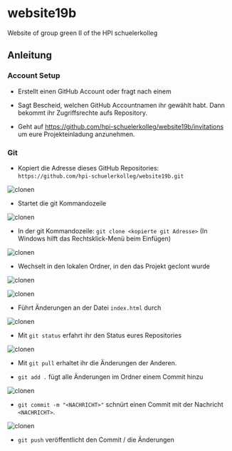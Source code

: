 # website19b
Website of group green II of the HPI schuelerkolleg

## Anleitung

### Account Setup

* Erstellt einen GitHub Account oder fragt nach einem

* Sagt Bescheid, welchen GitHub Accountnamen ihr gewählt habt. Dann bekommt ihr Zugriffsrechte aufs Repository.

* Geht auf https://github.com/hpi-schuelerkolleg/website19b/invitations um eure Projekteinladung anzunehmen.

### Git

* Kopiert die Adresse dieses GitHub Repositories: `https://github.com/hpi-schuelerkolleg/website19b.git`

![clonen](https://i.imgur.com/ZCM7a6g.png)

* Startet die git Kommandozeile

![clonen](https://i.imgur.com/7ynSzAc.png)

* In der git Kommandozeile: `git clone <kopierte git Adresse>` (In Windows hilft das Rechtsklick-Menü beim Einfügen)

![clonen](https://i.imgur.com/zw5cjUo.png)

* Wechselt in den lokalen Ordner, in den das Projekt geclont wurde

![clonen](https://i.imgur.com/Lb21DTC.png)

![clonen](https://i.imgur.com/gfTBcQj.png)

* Führt Änderungen an der Datei `index.html` durch

![clonen](https://i.imgur.com/d1IJeOS.png)

* Mit `git status` erfahrt ihr den Status eures Repositories

![clonen](https://i.imgur.com/Vi62Y9N.png)

* Mit `git pull` erhaltet ihr die Änderungen der Anderen.

* `git add .` fügt alle Änderungen im Ordner einem Commit hinzu

![clonen](https://i.imgur.com/LmSIwuR.png)

* `git commit -m "<NACHRICHT>"` schnürt einen Commit mit der Nachricht `<NACHRICHT>`.

![clonen](https://i.imgur.com/XRPI7bk.png)

* `git push` veröffentlicht den Commit / die Änderungen
